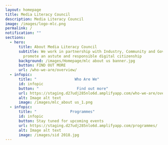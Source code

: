```yaml
---
layout: homepage
title: Media Literacy Council
description: Media Literacy Council
image: /images/logo-mlc.png
permalink: /
notification: ""
sections:
  - hero:
      title: About Media Literacy Council
      subtitle: We work in partnership with Industry, Community and Government to
        promote an astute and responsible digital citizenship
      background: /images/Homepage/mlc about us banner.jpg
      button: FIND OUT MORE
      url: /who-we-are/overview/
  - infopic:
      title: "                 Who Are We"
      id: infopic
      button: "                 Find out more"
      url: https://staging.d27udj285nlo6d.amplifyapp.com/who-we-are/overview/
      alt: Image alt text
      image: /images/mlc_about us_1.png
  - infopic:
      title: "               Programmes"
      id: infopic
      button: Stay tuned for upcoming events
      url: https://staging.d27udj285nlo6d.amplifyapp.com/programmes/
      alt: Image alt text
      image: /images/sid 2018.jpg
---
```

